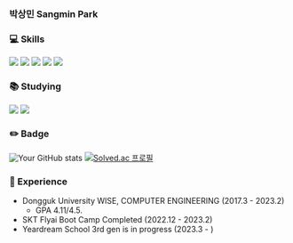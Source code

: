### 박상민 Sangmin Park


### 💻 Skills
 <img src="https://img.shields.io/badge/Python-3776AB?style=for-the-badge&logo=Python&logoColor=white"/> <img src="https://img.shields.io/badge/Unity-000000?style=for-the-badge&logo=Unity&logoColor=white"/> <img src="https://img.shields.io/badge/C Sharp-239120?style=for-the-badge&logo=C Sharp&logoColor=white"/>
 <img src="https://img.shields.io/badge/java-FFA726?style=for-the-badge&logo=java&logoColor=white"/> <img src="https://img.shields.io/badge/mysql-4479A1?style=for-the-badge&logo=mysql&logoColor=white"/>

### 📚 Studying
 <img src="https://img.shields.io/badge/PyTorch-239120?style=for-the-badge&logo=PyTorch&logoColor=white"/> <img src="https://img.shields.io/badge/Linear Algebra-8A2BE2?style=for-the-badge&logo=[Tech Stack]&logoColor=white"/>


### ✏️ Badge
 ![Your GitHub stats](https://github-readme-stats.vercel.app/api?username=psmin0325&show_icons=true&theme=tokyonight) 
 [![Solved.ac 프로필](http://mazassumnida.wtf/api/generate_badge?boj=psmin0325)](https://solved.ac/psmin0325)


### 📜 Experience
 - Dongguk University WISE, COMPUTER ENGINEERING (2017.3 - 2023.2)
	- GPA 4.11/4.5.
 - SKT Flyai Boot Camp Completed (2022.12 - 2023.2)
 - Yeardream School 3rd gen is in progress (2023.3 - )
